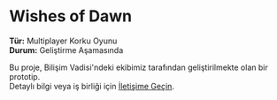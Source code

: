 # Wishes of Dawn
**Tür:** Multiplayer Korku Oyunu  
**Durum:** Geliştirme Aşamasında  

Bu proje, Bilişim Vadisi'ndeki ekibimiz tarafından geliştirilmekte olan bir prototip.  
Detaylı bilgi veya iş birliği için [İletişime Geçin](mailto:contact@dawnwave.com.tr).
